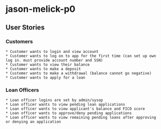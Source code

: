 # jason-melick-p0  
## User Stories  

### Customers  ###
    * Customer wants to login and view account
    * Customer wants to log on to app for the first time (can set up own log in. must provide account number and SSN)
    * Customer wants to view their balance    
    * Customer wants to make a deposit 
    * Customer wants to make a withdrawal (balance cannot go negative)
    * Customer wants to apply for a loan   
  

### Loan Officers  ###
    * Loan officer logins are set by admin/sysop
    * Loan officer wants to view pending loan applications
    * Loan officer wants to view applicant's balance and FICO score
    * Loan officer wants to approve/deny pending applications  
    * Loan officer wants to view remaining pending loans after approving or denying an application
